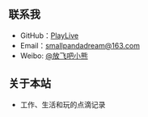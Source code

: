 ## 联系我

* GitHub：[PlayLive](https://github.com/playlive)
* Email：<smallpandadream@163.com>
* Weibo: [@放飞吧小熊](http://weibo.com/ioslive)

## 关于本站

* 工作、生活和玩的点滴记录
